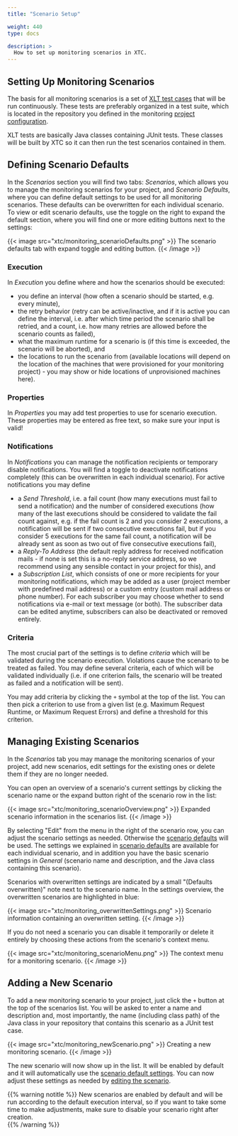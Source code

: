```yaml
---
title: "Scenario Setup"

weight: 440
type: docs

description: >
  How to set up monitoring scenarios in XTC.
---
```


## Setting Up Monitoring Scenarios

The basis for all monitoring scenarios is a set of [XLT test cases](../../../load-testing/manual/060-test-development/) that will be run continuously. These tests are preferably organized in a test suite, which is located in the repository you defined in the monitoring [project configuration](../../060-project-configuration#repository). 

XLT tests are basically Java classes containing JUnit tests. These classes will be built by XTC so it can then run the test scenarios contained in them.

## Defining Scenario Defaults

In the _Scenarios_ section you will find two tabs: _Scenarios_, which allows you to manage the monitoring scenarios for your project, and _Scenario Defaults_, where you can define default settings to be used for all monitoring scenarios. These defaults can be overwritten for each individual scenario. To view or edit scenario defaults, use the toggle on the right to expand the default section, where you will find one or more editing buttons next to the settings:

{{< image src="xtc/monitoring_scenarioDefaults.png" >}}
The scenario defaults tab with expand toggle and editing button.
{{< /image >}}

### Execution

In _Execution_ you define where and how the scenarios should be executed: 
* you define an interval (how often a scenario should be started, e.g. every minute), 
* the retry behavior (retry can be active/inactive, and if it is active you can define the interval, i.e. after which time period the scenario shall be retried, and a count, i.e. how many retries are allowed before the scenario counts as failed),
* what the maximum runtime for a scenario is (if this time is exceeded, the scenario will be aborted), and
* the locations to run the scenario from (available locations will depend on the location of the machines that were provisioned for your monitoring project) - you may show or hide locations of unprovisioned machines here).

### Properties

In _Properties_ you may add test properties to use for scenario execution. These properties may be entered as free text, so make sure your input is valid!

### Notifications

In _Notifications_ you can manage the notification recipients or temporary disable notifications. You will find a toggle to deactivate notifications completely (this can be overwritten in each individual scenario). For active notifications you may define
* a _Send Threshold_, i.e. a fail count (how many executions must fail to send a notification) and the number of considered executions (how many of the last executions should be considered to validate the fail count against, e.g. if the fail count is 2 and you consider 2 executions, a notification will be sent if two consecutive executions fail, but if you consider 5 executions for the same fail count, a notification will be already sent as soon as two out of five consecutive executions fail), 
* a _Reply-To Address_ (the default reply address for received notification mails - if none is set this is a no-reply service address, so we recommend using any sensible contact in your project for this), and
* a _Subscription List_, which consists of one or more recipients for your monitoring notifications, which may be added as a user (project member with predefined mail address) or a custom entry (custom mail address or phone number). For each subscriber you may choose whether to send notifications via e-mail or text message (or both). The subscriber data can be edited anytime, subscribers can also be deactivated or removed entirely.

### Criteria

The most crucial part of the settings is to define _criteria_ which will be validated during the scenario execution. Violations cause the scenario to be treated as failed. You may define several criteria, each of which will be validated individually (i.e. if one criterion fails, the scenario will be treated as failed and a notification will be sent).

You may add criteria by clicking the `+` symbol at the top of the list. You can then pick a criterion to use from a given list (e.g. Maximum Request Runtime, or Maximum Request Errors) and define a threshold for this criterion.

## Managing Existing Scenarios

In the _Scenarios_ tab you may manage the monitoring scenarios of your project, add new scenarios, edit settings for the existing ones or delete them if they are no longer needed.

You can open an overview of a scenario's current settings by clicking the scenario name or the expand button right of the scenario row in the list:

{{< image src="xtc/monitoring_scenarioOverview.png" >}}
Expanded scenario information in the scenarios list.
{{< /image >}}

By selecting "Edit" from the menu in the right of the scenario row, you can adjust the scenario settings as needed. Otherwise the [scenario defaults](#defining-scenario-defaults) will be used. The settings we explained in [scenario defaults](#defining-scenario-defaults) are available for each individual scenario, and in addition you have the basic scenario settings in _General_ (scenario name and description, and the Java class containing this scenario). 

Scenarios with overwritten settings are indicated by a small "(Defaults overwritten)" note next to the scenario name. In the settings overview, the overwritten scenarios are highlighted in blue:

{{< image src="xtc/monitoring_overwrittenSettings.png" >}}
Scenario information containing an overwritten setting.
{{< /image >}}

If you do not need a scenario you can disable it temporarily or delete it entirely by choosing these actions from the scenario's context menu.

{{< image src="xtc/monitoring_scenarioMenu.png" >}}
The context menu for a monitoring scenario.
{{< /image >}}

## Adding a New Scenario

To add a new monitoring scenario to your project, just click the `+` button at the top of the scenarios list. You will be asked to enter a name and description and, most importantly, the name (including class path) of the Java class in your repository that contains this scenario as a JUnit test case. 

{{< image src="xtc/monitoring_newScenario.png" >}}
Creating a new monitoring scenario.
{{< /image >}}  

The new scenario will now show up in the list. It will be enabled by default and it will automatically use the [scenario default settings](#defining-scenario-defaults). You can now adjust these settings as needed by [editing the scenario](#managing-existing-scenarios). 

{{% warning notitle %}}
New scenarios are enabled by default and will be run according to the default execution interval, so if you want to take some time to make adjustments, make sure to disable your scenario right after creation.  
{{% /warning %}}

